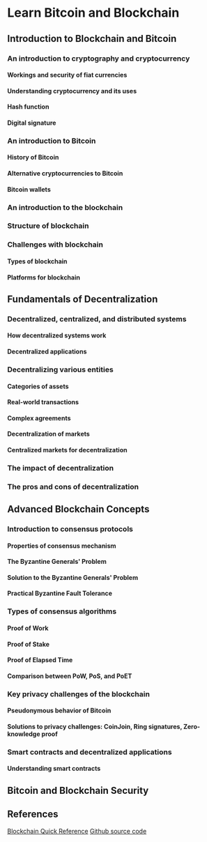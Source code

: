 # Learn Bitcoin and Blockchain

## Introduction to Blockchain and Bitcoin

### An introduction to cryptography and cryptocurrency
#### Workings and security of fiat currencies
#### Understanding cryptocurrency and its uses
#### Hash function
#### Digital signature

### An introduction to Bitcoin
#### History of Bitcoin
#### Alternative cryptocurrencies to Bitcoin
#### Bitcoin wallets

### An introduction to the blockchain

### Structure of blockchain

### Challenges with blockchain
#### Types of blockchain
#### Platforms for blockchain

## Fundamentals of Decentralization

### Decentralized, centralized, and distributed systems
#### How decentralized systems work
#### Decentralized applications

### Decentralizing various entities
#### Categories of assets
#### Real-world transactions
#### Complex agreements
#### Decentralization of markets
#### Centralized markets for decentralization

### The impact of decentralization
### The pros and cons of decentralization

## Advanced Blockchain Concepts
### Introduction to consensus protocols
#### Properties of consensus mechanism
#### The Byzantine Generals' Problem
#### Solution to the Byzantine Generals' Problem
#### Practical Byzantine Fault Tolerance

### Types of consensus algorithms
#### Proof of Work
#### Proof of Stake
#### Proof of Elapsed Time
#### Comparison between PoW, PoS, and PoET

### Key privacy challenges of the blockchain
#### Pseudonymous behavior of Bitcoin
#### Solutions to privacy challenges: CoinJoin, Ring signatures, Zero-knowledge proof

### Smart contracts and decentralized applications
#### Understanding smart contracts



## Bitcoin and Blockchain Security

## References
[Blockchain Quick Reference](https://subscription.packtpub.com/book/data/9781788995788/)
[Github source code](https://github.com/PacktPublishing/Blockchain-Quick-Reference)
